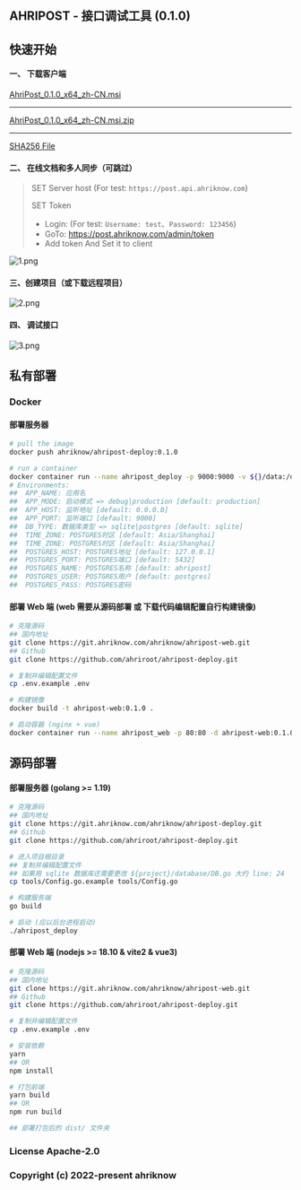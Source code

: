 ## AHRIPOST - 接口调试工具 (0.1.0)

## 快速开始

#### 一、 下载客户端

<a href="https://installer.service.ahriknow.com/ahripost/rust/releases/v0.1.0/msi/AhriPost_0.1.0_x64_zh-CN.msi" target="_blank">AhriPost_0.1.0_x64_zh-CN.msi</a>

-------

<a href="https://installer.service.ahriknow.com/ahripost/rust/releases/v0.1.0/msi/AhriPost_0.1.0_x64_zh-CN.msi.zip" target="_blank">AhriPost_0.1.0_x64_zh-CN.msi.zip</a>

--------

<a href="https://installer.service.ahriknow.com/ahripost/rust/releases/v0.1.0/msi/AhriPost_0.1.0_x64_zh-CN.msi.sha256" target="_blank">SHA256 File</a>


#### 二、 在线文档和多人同步（可跳过）

> SET Server host (For test: `https://post.api.ahriknow.com`)
>
> SET Token
>   - Login:  (For test: `Username: test`、`Password: 123456`)
>   - GoTo: https://post.ahriknow.com/admin/token
>   - Add token And Set it to client 

![1.png](https://installer.service.ahriknow.com/ahripost/rust/releases/v0.1.0/resources/1.png)

#### 三、创建项目（或下载远程项目）

![2.png](https://installer.service.ahriknow.com/ahripost/rust/releases/v0.1.0/resources/2.png)

#### 四、 调试接口

![3.png](https://installer.service.ahriknow.com/ahripost/rust/releases/v0.1.0/resources/3.png)

## 私有部署

### Docker

#### 部署服务器

```bash
# pull the image
docker push ahriknow/ahripost-deploy:0.1.0

# run a container
docker container run --name ahripost_deploy -p 9000:9000 -v ${}/data:/data -d ahriknow/ahripost-deploy:0.1.0
# Environments:
##  APP_NAME: 应用名
##  APP_MODE: 启动模式 => debug|production [default: production]
##  APP_HOST: 监听地址 [default: 0.0.0.0]
##  APP_PORT: 监听端口 [default: 9000]
##  DB_TYPE: 数据库类型 => sqlite|postgres [default: sqlite]
##  TIME_ZONE: POSTGRES时区 [default: Asia/Shanghai]
##  TIME_ZONE: POSTGRES时区 [default: Asia/Shanghai]
##  POSTGRES_HOST: POSTGRES地址 [default: 127.0.0.1]
##  POSTGRES_PORT: POSTGRES端口 [default: 5432]
##  POSTGRES_NAME: POSTGRES名称 [default: ahripost]
##  POSTGRES_USER: POSTGRES用户 [default: postgres]
##  POSTGRES_PASS: POSTGRES密码
```
#### 部署 Web 端 (web 需要从源码部署 或 下载代码编辑配置自行构建镜像)

```bash
# 克隆源码
## 国内地址
git clone https://git.ahriknow.com/ahriknow/ahripost-web.git
## Github
git clone https://github.com/ahriroot/ahripost-deploy.git

# 复制并编辑配置文件
cp .env.example .env

# 构建镜像
docker build -t ahripost-web:0.1.0 .

# 启动容器 (nginx + vue)
docker container run --name ahripost_web -p 80:80 -d ahripost-web:0.1.0
```

## 源码部署

#### 部署服务器 (golang >= 1.19)

```bash
# 克隆源码
## 国内地址
git clone https://git.ahriknow.com/ahriknow/ahripost-deploy.git
## Github
git clone https://github.com/ahriroot/ahripost-deploy.git

# 进入项目根目录
## 复制并编辑配置文件
## 如果用 sqlite 数据库还需要更改 ${project}/database/DB.go 大约 line: 24
cp tools/Config.go.example tools/Config.go

# 构建服务端
go build

# 启动 (应以后台进程启动)
./ahripost_deploy
```
#### 部署 Web 端 (nodejs >= 18.10 & vite2 & vue3)

```bash
# 克隆源码
## 国内地址
git clone https://git.ahriknow.com/ahriknow/ahripost-web.git
## Github
git clone https://github.com/ahriroot/ahripost-deploy.git

# 复制并编辑配置文件
cp .env.example .env

# 安装依赖
yarn
## OR
npm install

# 打包前端
yarn build
## OR
npm run build

## 部署打包后的 dist/ 文件夹
```

### License Apache-2.0

### Copyright (c) 2022-present ahriknow
